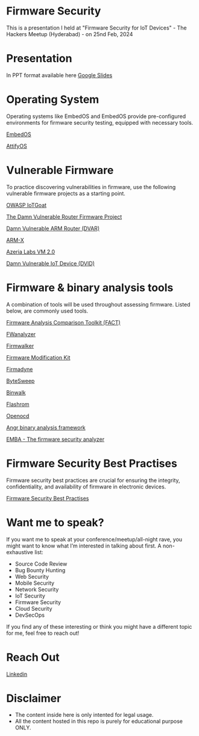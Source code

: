 # Firmware Security
This is a presentation I held at "Firmware Security for IoT Devices" - The Hackers Meetup (Hyderabad) - on 25nd Feb, 2024

# Presentation
In PPT format available here [Google Slides](https://docs.google.com/presentation/d/19XPYEN6Z89tSoMuJOlGdEGzIdn10xEzY_u2J1AXS13E/edit?usp=sharing)

# Operating System

Operating systems like EmbedOS and EmbedOS provide pre-configured environments for firmware security testing, equipped with necessary tools.

[EmbedOS](https://github.com/scriptingxss/EmbedOS)

[AttifyOS](https://github.com/adi0x90/attifyos)

# Vulnerable Firmware

To practice discovering vulnerabilities in firmware, use the following vulnerable firmware projects as a starting point.

[OWASP IoTGoat](https://github.com/OWASP/IoTGoat)

[The Damn Vulnerable Router Firmware Project](https://github.com/praetorian-code/DVRF)

[Damn Vulnerable ARM Router (DVAR)](https://blog.exploitlab.net/2018/01/dvar-damn-vulnerable-arm-router.html)

[ARM-X](https://github.com/therealsaumil/armx#downloads)

[Azeria Labs VM 2.0](https://azeria-labs.com/lab-vm-2-0/)

[Damn Vulnerable IoT Device (DVID)](https://github.com/Vulcainreo/DVID)

# Firmware & binary analysis tools

A combination of tools will be used throughout assessing firmware. Listed below, are commonly used tools.

[Firmware Analysis Comparison Toolkit (FACT)](https://github.com/fkie-cad/FACT_core)

[FWanalyzer](https://github.com/cruise-automation/fwanalyzer)

[Firmwalker](https://github.com/craigz28/firmwalker)

[Firmware Modification Kit](https://code.google.com/archive/p/firmware-mod-kit/)

[Firmadyne](https://github.com/firmadyne/firmadyne)

[ByteSweep](https://gitlab.com/bytesweep/bytesweep/-/tree/master)

[Binwalk](https://github.com/ReFirmLabs/binwalk)

[Flashrom](https://flashrom.org/)

[Openocd](https://github.com/openocd-org/openocd)

[Angr binary analysis framework](https://github.com/angr/angr)

[EMBA - The firmware security analyzer](https://github.com/e-m-b-a/emba)

# Firmware Security Best Practises

Firmware security best practices are crucial for ensuring the integrity, confidentiality, and availability of firmware in electronic devices.

[Firmware Security Best Practises](https://eclypsium.com/wp-content/uploads/Firmware-and-Frameworks.pdf)

# Want me to speak?

If you want me to speak at your conference/meetup/all-night rave, you might want to know what I’m interested in talking about first. A non-exhaustive list:

- Source Code Review
- Bug Bounty Hunting
- Web Security
- Mobile Security
- Network Security
- IoT Security
- Firmware Security
- Cloud Security
- DevSecOps

If you find any of these interesting or think you might have a different topic for me, feel free to reach out!

# Reach Out

[Linkedin](https://www.linkedin.com/in/kondurujashwanth/)

# Disclaimer

- The content inside here is only intented for legal usage.
- All the content hosted in this repo is purely for educational purpose ONLY.
